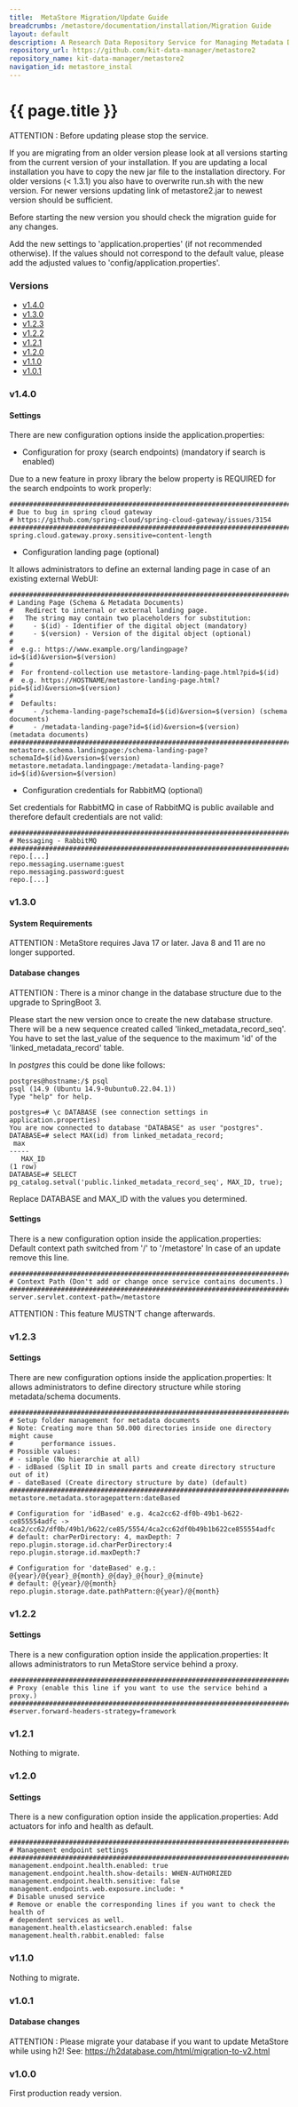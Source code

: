 ```yaml
---
title:  MetaStore Migration/Update Guide 
breadcrumbs: /metastore/documentation/installation/Migration Guide
layout: default
description: A Research Data Repository Service for Managing Metadata Documents based on JSON or XML.
repository_url: https://github.com/kit-data-manager/metastore2
repository_name: kit-data-manager/metastore2
navigation_id: metastore_instal
---
```


# {{ page.title }} 

ATTENTION
: Before updating please stop the service. 

If you are migrating from an older version please look at all versions starting from the current version
of your installation.
If you are updating a local installation you have to copy the new jar file to the installation directory.
For older versions (< 1.3.1) you also have to overwrite run.sh with the new version. For newer versions
updating link of metastore2.jar to newest version should be sufficient.

Before starting the new version you should check the migration guide for any changes.

Add the new settings to 'application.properties' (if not recommended otherwise).
If the values should not correspond to the default value, please add the adjusted values to 
'config/application.properties'.

### Versions
- [v1.4.0](#v140)
- [v1.3.0](#v130)
- [v1.2.3](#v123)
- [v1.2.2](#v122)
- [v1.2.1](#v121)
- [v1.2.0](#v120)
- [v1.1.0](#v110)
- [v1.0.1](#v101)

### v1.4.0
#### Settings
There are new configuration options inside the application.properties:

- Configuration for proxy (search endpoints) (mandatory if search is enabled)

Due to a new feature in proxy library the below property is REQUIRED for 
the search endpoints to work properly:
```
###############################################################################
# Due to bug in spring cloud gateway
# https://github.com/spring-cloud/spring-cloud-gateway/issues/3154
###############################################################################
spring.cloud.gateway.proxy.sensitive=content-length
```
 - Configuration landing page (optional)

It allows administrators to define an external landing page in case of an existing
external WebUI:
```
###############################################################################
# Landing Page (Schema & Metadata Documents)
#   Redirect to internal or external landing page.
#   The string may contain two placeholders for substitution:
#     - $(id) - Identifier of the digital object (mandatory)
#     - $(version) - Version of the digital object (optional) 
#
#  e.g.: https://www.example.org/landingpage?id=$(id)&version=$(version)
#
#  For frontend-collection use metastore-landing-page.html?pid=$(id)
#  e.g. https://HOSTNAME/metastore-landing-page.html?pid=$(id)&version=$(version)
#
#  Defaults:
#     - /schema-landing-page?schemaId=$(id)&version=$(version) (schema documents)
#     - /metadata-landing-page?id=$(id)&version=$(version)     (metadata documents)
###############################################################################
metastore.schema.landingpage:/schema-landing-page?schemaId=$(id)&version=$(version)
metastore.metadata.landingpage:/metadata-landing-page?id=$(id)&version=$(version)
```
 - Configuration credentials for RabbitMQ (optional)

Set credentials for RabbitMQ in case of RabbitMQ is public available and therefore
default credentials are not valid:
```
###############################################################################
# Messaging - RabbitMQ
###############################################################################
repo.[...]
repo.messaging.username:guest
repo.messaging.password:guest
repo.[...]
```


### v1.3.0

#### System Requirements
ATTENTION
: MetaStore requires Java 17 or later. Java 8 and 11 are no longer supported. 

#### Database changes
ATTENTION
: There is a minor change in the database structure due to the upgrade to SpringBoot 3.

Please start the new version once to create the new database structure.
There will be a new sequence created called 'linked_metadata_record_seq'.
You have to set the last_value of the sequence to the maximum 'id' of 
the 'linked_metadata_record' table.

In *postgres* this could be done like follows:
```
postgres@hostname:/$ psql
psql (14.9 (Ubuntu 14.9-0ubuntu0.22.04.1))
Type "help" for help.

postgres=# \c DATABASE (see connection settings in application.properties)
You are now connected to database "DATABASE" as user "postgres".
DATABASE=# select MAX(id) from linked_metadata_record;
 max 
-----
   MAX_ID
(1 row)
DATABASE=# SELECT pg_catalog.setval('public.linked_metadata_record_seq', MAX_ID, true);
```
Replace DATABASE and MAX_ID with the values you determined. 

#### Settings
There is a new configuration option inside the application.properties:
Default context path switched from '/' to '/metastore'
In case of an update remove this line.
```
###############################################################################
# Context Path (Don't add or change once service contains documents.)
###############################################################################
server.servlet.context-path=/metastore
```
ATTENTION
: This feature MUSTN'T change afterwards. 

### v1.2.3

#### Settings
There are new configuration options inside the application.properties:
It allows administrators to define directory structure while storing
metadata/schema documents.
```
###############################################################################
# Setup folder management for metadata documents
# Note: Creating more than 50.000 directories inside one directory might cause
#       performance issues. 
# Possible values: 
# - simple (No hierarchie at all)
# - idBased (Split ID in small parts and create directory structure out of it)
# - dateBased (Create directory structure by date) (default) 
###############################################################################
metastore.metadata.storagepattern:dateBased

# Configuration for 'idBased' e.g. 4ca2cc62-df0b-49b1-b622-ce855554adfc -> 4ca2/cc62/df0b/49b1/b622/ce85/5554/4ca2cc62df0b49b1b622ce855554adfc
# default: charPerDirectory: 4, maxDepth: 7
repo.plugin.storage.id.charPerDirectory:4
repo.plugin.storage.id.maxDepth:7

# Configuration for 'dateBased' e.g.: @{year}/@{year}_@{month}_@{day}_@{hour}_@{minute}
# default: @{year}/@{month}
repo.plugin.storage.date.pathPattern:@{year}/@{month}
```
### v1.2.2

#### Settings
There is a new configuration option inside the application.properties:
It allows administrators to run MetaStore service behind a proxy.
```
###############################################################################
# Proxy (enable this line if you want to use the service behind a proxy.)
###############################################################################
#server.forward-headers-strategy=framework
```

### v1.2.1
Nothing to migrate.

### v1.2.0

#### Settings
There is a new configuration option inside the application.properties:
Add actuators for info and health as default.
```
###############################################################################
# Management endpoint settings
###############################################################################
management.endpoint.health.enabled: true
management.endpoint.health.show-details: WHEN-AUTHORIZED
management.endpoint.health.sensitive: false
management.endpoints.web.exposure.include: *
# Disable unused service
# Remove or enable the corresponding lines if you want to check the health of 
# dependent services as well.
management.health.elasticsearch.enabled: false
management.health.rabbit.enabled: false
```

### v1.1.0
Nothing to migrate.

### v1.0.1

#### Database changes
ATTENTION
: Please migrate your database if you want to update MetaStore while using h2! 
See: https://h2database.com/html/migration-to-v2.html

### v1.0.0
First production ready version.



